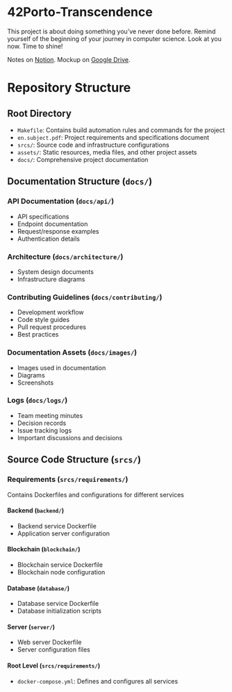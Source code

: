 # 42Porto-Transcendence
This project is about doing something you’ve never done before. Remind yourself of the beginning of your journey in computer science. Look at you now. Time to shine!

Notes on [Notion](https://www.notion.so/ft_transcendence-12ddde8bdb0f802f8d95cda450775933).
Mockup on [Google Drive](https://docs.google.com/presentation/d/16AGtsTiVEO5TQ0uBFkrn_o4qH4HXTTW8y0fL1zaiMaM/edit?usp=sharing).

# Repository Structure

## Root Directory

- `Makefile`: Contains build automation rules and commands for the project
- `en.subject.pdf`: Project requirements and specifications document
- `srcs/`: Source code and infrastructure configurations
- `assets/`: Static resources, media files, and other project assets
- `docs/`: Comprehensive project documentation

## Documentation Structure (`docs/`)

### API Documentation (`docs/api/`)
- API specifications
- Endpoint documentation
- Request/response examples
- Authentication details

### Architecture (`docs/architecture/`)
- System design documents
- Infrastructure diagrams

### Contributing Guidelines (`docs/contributing/`)
- Development workflow
- Code style guides
- Pull request procedures
- Best practices

### Documentation Assets (`docs/images/`)
- Images used in documentation
- Diagrams
- Screenshots

### Logs (`docs/logs/`)
- Team meeting minutes
- Decision records
- Issue tracking logs
- Important discussions and decisions

## Source Code Structure (`srcs/`)

### Requirements (`srcs/requirements/`)
Contains Dockerfiles and configurations for different services

#### Backend (`backend/`)
- Backend service Dockerfile
- Application server configuration

#### Blockchain (`blockchain/`)
- Blockchain service Dockerfile
- Blockchain node configuration

#### Database (`database/`)
- Database service Dockerfile
- Database initialization scripts

#### Server (`server/`)
- Web server Dockerfile
- Server configuration files

#### Root Level (`srcs/requirements/`)
- `docker-compose.yml`: Defines and configures all services
